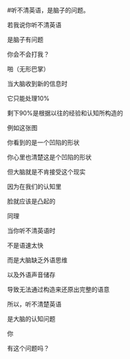 #听不清英语，是脑子的问题。

 
若我说你听不清英语 

是脑子有问题

你会不会打我？

啪（无形巴掌）

当大脑收到新的信息时

它只能处理10%

剩下90%是根据以往的经验和认知所构造的

例如这张图

你看到的是一个凹陷的形状

你心里也清楚这是个凹陷的形状

但大脑就是不肯接受这个现实

因为在我们的认知里

脸就应该是凸起的

同理

当你听不清英语时

不是语速太快

而是大脑缺乏外语思维

以及外语声音储存

导致无法通过构造来还原出完整的语意

所以，听不清楚英语

是大脑的认知问题

你

有这个问题吗？